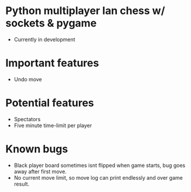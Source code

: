 # Python multiplayer lan chess w/ sockets & pygame

- Currently in development

# Important features

<!-- - En passant -->

- Undo move

# Potential features

- Spectators
- Five minute time-limit per player

# Known bugs

- Black player board sometimes isnt flipped when game starts, bug goes away after first move.
- No current move limit, so move log can print endlessly and over game result.
